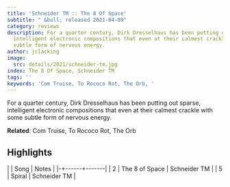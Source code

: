 ```yaml
---
title: 'Schneider TM :: The 8 Of Space'
subtitle: " &bull; released 2021-04-09"
category: reviews
description: For a quarter century, Dirk Dresselhaus has been putting out sparse,
  intelligent electronic compositions that even at their calmest crackle with some
  subtle form of nervous energy.
author: jclacking
image:
  src: details/2021/schneider-tm.jpg
index: The 8 Of Space, Schneider TM
tags: ''
keywords: 'Com Truise, To Rococo Rot, The Orb, '
---
```

For a quarter century, Dirk Dresselhaus has been putting out sparse, intelligent electronic compositions that even at their calmest crackle with some subtle form of nervous energy.<!--more-->

**Related**: Com Truise, To Rococo Rot, The Orb

## Highlights

| | Song | Notes |
|-+------+-------|
| 2 | The 8 of Space | Schneider TM |
| 5 | Spiral | Schneider TM |


